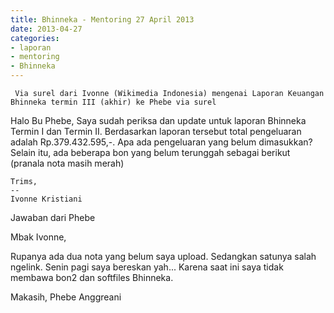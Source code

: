```yaml
---
title: Bhinneka - Mentoring 27 April 2013
date: 2013-04-27
categories:
- laporan
- mentoring
- Bhinneka
---
```


     Via surel dari Ivonne (Wikimedia Indonesia) mengenai Laporan Keuangan Bhinneka termin III (akhir) ke Phebe via surel


Halo Bu Phebe, Saya sudah periksa dan update untuk laporan Bhinneka Termin I dan Termin II. Berdasarkan laporan tersebut total pengeluaran adalah Rp.379.432.595,-. Apa ada pengeluaran yang belum dimasukkan? Selain itu, ada beberapa bon yang belum terunggah sebagai berikut (pranala nota masih merah)

    Trims,
    --
    Ivonne Kristiani 

Jawaban dari Phebe

Mbak Ivonne,

Rupanya ada dua nota yang belum saya upload. Sedangkan satunya salah ngelink. Senin pagi saya bereskan yah... Karena saat ini saya tidak membawa bon2 dan softfiles Bhinneka.

Makasih, Phebe Anggreani 
